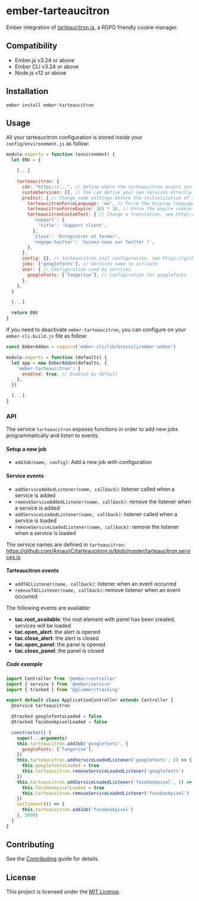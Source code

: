 # ember-tarteaucitron

Ember integration of [tarteaucitron.js](https://github.com/AmauriC/tarteaucitron.js), a RGPD friendly cookie manager.

## Compatibility

- Ember.js v3.24 or above
- Ember CLI v3.24 or above
- Node.js v12 or above

## Installation

```
ember install ember-tarteaucitron
```

## Usage

All your tarteaucitron configuration is stored inside your `config/environement.js` as follow:

```js
module.exports = function (environment) {
  let ENV = {

    [...]

    tarteaucitron: {
      cdn: "https://...", // Define where the tarteaucitron assets are available, default to <your-app>/assets/tarteaucitron/
      customServices: [], // You can define your own services directly here, see https://github.com/AmauriC/tarteaucitron.js#create-custom-service
      preInit: { // Change some settings before the initialization of tarteaucitron.js
        tarteaucitronForceLanguage: 'en', // Force the display language (default to the current browser language)
        tarteaucitronForceExpire: 365 * 10, // Force the expire cookie time (default to 365)
        tarteaucitronCustomText: { // Change a translation, see https://github.com/AmauriC/tarteaucitron.js#customize-text
          'support': {
            'title': 'Support client',
          },
          'close': 'Enregistrer et fermer',
          'engage-twitter': 'Suivez-nous sur Twitter !',
        },
      },
      config: {}, // tarteaucitron init configuration, see https://github.com/AmauriC/tarteaucitron.js#how-to-use
      jobs: ['googlefonts'], // Services name to activate
      user: { // Configuration used by services
        googleFonts: ['Tangerine'], // Configuration for googlefonts
      },
    },
  }

  [...]

  return ENV
}
```

If you need to deactivate `ember-tarteaucitron`, you can configure on your `ember-cli-build.js` file as follow:

```js
const EmberAddon = require('ember-cli/lib/broccoli/ember-addon')

module.exports = function (defaults) {
  let app = new EmberAddon(defaults, {
    'ember-tarteaucitron': {
      enabled: true, // Enabled by default
    },
  })

  [...]
}
```

### API

The service `tarteaucitron` exposes functions in order to add new jobs programmatically and listen to events.

#### Setup a new job

- `addJob(name, config)`: Add a new job with configuration

#### Service events

- `addServiceAddedListener(name, callback)`: listener called when a service is added
- `removeServiceAddedListener(name, callback)`: remove the listener when a service is added
- `addServiceLoadedListener(name, callback)`: listener called when a service is loaded
- `removeServiceLoadedListener(name, callback)`: remove the listener when a service is loaded

The service names are defined in `tarteaucitron`: https://github.com/AmauriC/tarteaucitron.js/blob/master/tarteaucitron.services.js

#### Tarteaucitron events

- `addTACListener(name, callback)`: listener when an event occurred
- `removeTACListener(name, callback)`: remove listener when an event occurred

The following events are available:

- **tac.root_available**: the root element with panel has been created, services will be loaded
- **tac.open_alert**: the alert is opened
- **tac.close_alert**: the alert is closed
- **tac.open_panel**: the panel is opened
- **tac.close_panel**: the panel is closed

##### Code example

```js
import Controller from '@ember/controller'
import { service } from '@ember/service'
import { tracked } from '@glimmer/tracking'

export default class ApplicationController extends Controller {
  @service tarteaucitron

  @tracked googlefontsLoaded = false
  @tracked facebookpixelLoaded = false

  constructor() {
    super(...arguments)
    this.tarteaucitron.addJob('googlefonts', {
      googleFonts: ['Tangerine'],
    })
    this.tarteaucitron.addServiceLoadedListener('googlefonts', () => {
      this.googlefontsLoaded = true
      this.tarteaucitron.removeServiceLoadedListener('googlefonts')
    })
    this.tarteaucitron.addServiceLoadedListener('facebookpixel', () => {
      this.facebookpixelLoaded = true
      this.tarteaucitron.removeServiceLoadedListener('facebookpixel')
    })
    setTimeout(() => {
      this.tarteaucitron.addJob('facebookpixel')
    }, 5000)
  }
}
```

## Contributing

See the [Contributing](CONTRIBUTING.md) guide for details.

## License

This project is licensed under the [MIT License](LICENSE.md).
